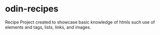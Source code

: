 # odin-recipes
Recipe Project created to showcase basic knowledge of htmls such use of elements and tags, lists, links, and images.